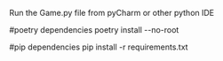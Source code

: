 Run the Game.py file from pyCharm or other python IDE

#poetry dependencies
poetry install --no-root

#pip dependencies
pip install -r requirements.txt